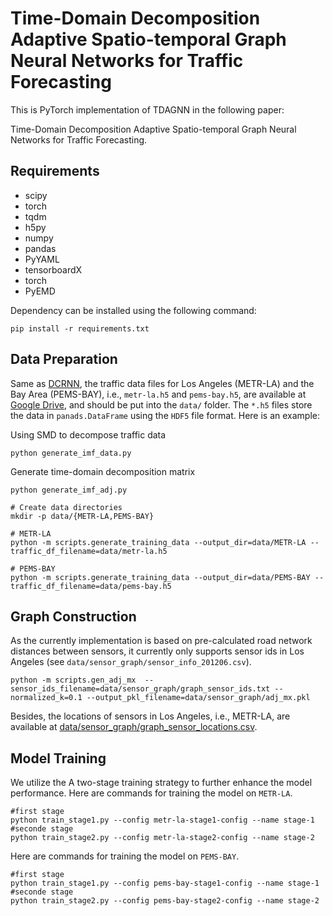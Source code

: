 # Time-Domain Decomposition Adaptive Spatio-temporal Graph Neural Networks for Traffic Forecasting

This is PyTorch implementation of TDAGNN in the following paper:

Time-Domain Decomposition Adaptive Spatio-temporal Graph Neural Networks for Traffic Forecasting.

## Requirements

- scipy
- torch
- tqdm
- h5py
- numpy
- pandas
- PyYAML
- tensorboardX
- torch
- PyEMD

Dependency can be installed using the following command:

```
pip install -r requirements.txt
```
## Data Preparation

Same as [DCRNN](https://github.com/liyaguang/DCRNN), the traffic data files for Los Angeles (METR-LA) and the Bay Area (PEMS-BAY), i.e., `metr-la.h5` and `pems-bay.h5`, are available at [Google Drive](https://drive.google.com/open?id=10FOTa6HXPqX8Pf5WRoRwcFnW9BrNZEIX), and should be put into the `data/` folder. The `*.h5` files store the data in `panads.DataFrame` using the `HDF5` file format. Here is an example:



Using SMD to decompose traffic data
```
python generate_imf_data.py
```
Generate time-domain decomposition matrix
```
python generate_imf_adj.py
```

```
# Create data directories
mkdir -p data/{METR-LA,PEMS-BAY}

# METR-LA
python -m scripts.generate_training_data --output_dir=data/METR-LA --traffic_df_filename=data/metr-la.h5

# PEMS-BAY
python -m scripts.generate_training_data --output_dir=data/PEMS-BAY --traffic_df_filename=data/pems-bay.h5
```

## Graph Construction

As the currently implementation is based on pre-calculated road network distances between sensors, it currently only supports sensor ids in Los Angeles (see `data/sensor_graph/sensor_info_201206.csv`).

```
python -m scripts.gen_adj_mx  --sensor_ids_filename=data/sensor_graph/graph_sensor_ids.txt --normalized_k=0.1 --output_pkl_filename=data/sensor_graph/adj_mx.pkl
```

Besides, the locations of sensors in Los Angeles, i.e., METR-LA, are available at [data/sensor_graph/graph_sensor_locations.csv](https://github.com/liyaguang/DCRNN/blob/master/data/sensor_graph/graph_sensor_locations.csv).

## Model Training

We utilize the A  two-stage  training  strategy to further enhance the model  performance. Here are commands for training the model on `METR-LA`. 

```
#first stage
python train_stage1.py --config metr-la-stage1-config --name stage-1
#seconde stage
python train_stage2.py --config metr-la-stage2-config --name stage-2
```

Here are commands for training the model on `PEMS-BAY`. 

```
#first stage
python train_stage1.py --config pems-bay-stage1-config --name stage-1
#seconde stage
python train_stage2.py --config pems-bay-stage2-config --name stage-2
```





